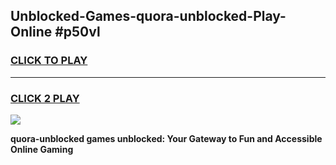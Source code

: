 
## Unblocked-Games-quora-unblocked-Play-Online #p50vl
<h3>
<a href="https://news.freeplayer.one?title=quora-unblocked&ref=3">CLICK TO PLAY</a></h3>
<hr>

<h3>
<a href="https://news.freeplayer.one?title=quora-unblocked&ref=3">CLICK 2 PLAY</a>
  
</h3>

<a href="https://news.freeplayer.one?title=quora-unblocked&ref=3"><img src="https://clearcache.store/games.png"></a>


**quora-unblocked games unblocked: Your Gateway to Fun and Accessible Online Gaming**
